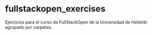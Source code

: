 # fullstackopen_exercises
Ejercicios para el curso de FullStackOpen de la Universidad de Helsinki agrupado por carpetas.
